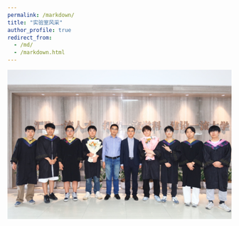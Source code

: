 ```yaml
---
permalink: /markdown/
title: "实验室风采"
author_profile: true
redirect_from: 
  - /md/
  - /markdown.html
---
```




![校长与实验室毕业生合影](../images/IMG_5637.JPG)
